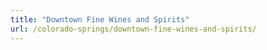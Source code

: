 ```yaml
---
title: "Downtown Fine Wines and Spirits"
url: /colorado-springs/downtown-fine-wines-and-spirits/
---
```

